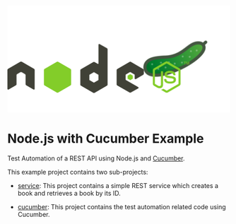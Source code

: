 ![](./img/node-cucumber.svg)

Node.js with Cucumber Example
=================================
Test Automation of a REST API using Node.js and [Cucumber](https://cucumber.io/).

This example project contains two sub-projects:
 - [service](./service): This project contains a simple REST service which creates a book and 
retrieves a book by its ID.

 - [cucumber](./cucumber): This project contains the test automation related code using Cucumber.
